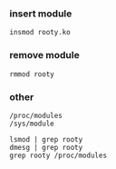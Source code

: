 ### insert module
`insmod rooty.ko`

### remove module
`rmmod rooty`

### other
```
/proc/modules
/sys/module

lsmod | grep rooty
dmesg | grep rooty
grep rooty /proc/modules
```
